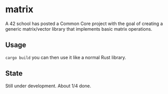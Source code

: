 # matrix

A 42 school has posted a Common Core project with the goal of creating a generic matrix/vector library that implements basic matrix operations.

## Usage

```cargo build``` you can then use it like a normal Rust library.

## State

Still under development.
About 1/4 done.
